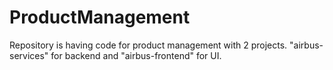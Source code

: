 # ProductManagement

Repository is having code for product management with 2 projects. "airbus-services" for backend and "airbus-frontend" for UI. 
